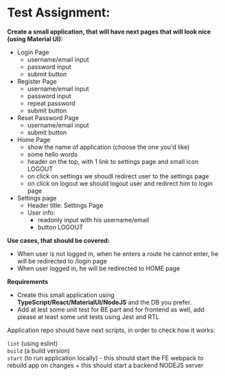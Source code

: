 # Test Assignment:

**Create a small application, that will have next pages that will look nice (using Material UI):**
- Login Page
    - username/email input
    - password input
    - submit button
- Register Page
  - username/email input
  - password input
  - repeat password
  - submit button
- Reset Password Page
    - username/email input
    - submit button
- Home Page
  - show the name of application (choose the one you'd like)
  - some hello words 
  - header on the top, with 1 link to settings page and small icon LOGOUT
  - on click on settings we shoudl redirect user to the settings page
  - on click on logout we should logout user and redirect him to login page
- Settings page
  - Header title: Settings Page
  - User info:
    - readonly input with his username/email
    - button LOGOUT

**Use cases, that should be covered:**

- When user is not logged in, when he enters a route he cannot enter, he will be redirected to /login page
- When user logged in, he will be redirected to HOME page

**Requirements**

- Create this small application using **TypeScript/React/MaterialUI/NodeJS** and the DB you prefer.
- Add at lest some unit test for BE part and for frontend as well, add please at least some unit tests using Jest and RTL

Application repo should have next scripts, in order to check how it works:

`lint` (using eslint) <br />
`build` (a build version) <br />
`start` (to run application locally) - this should start the FE webpack to rebuild app on changes + this should start a backend NODEJS server <br />

